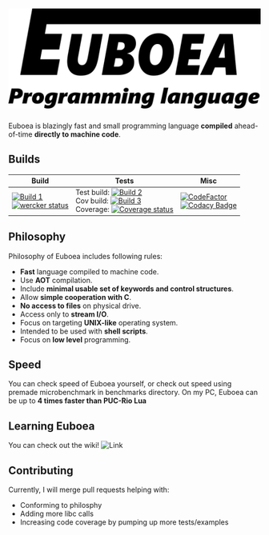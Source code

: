 # ![Euboea](logo.png)

Euboea is blazingly fast and small programming language **compiled** ahead-of-time **directly to machine code**.

## Builds

| Build             | Tests             | Misc |
|-------------------|-------------------|------|
| [![Build 1](https://travis-matrix-badges.herokuapp.com/repos/kspalaiologos/Euboea/branches/master/1)](https://travis-ci.org/kspalaiologos/Euboea) <br> [![wercker status](https://app.wercker.com/status/eead1e3f0f850024dd70ee1f6fc65b5f/m/master "wercker status")](https://app.wercker.com/project/byKey/eead1e3f0f850024dd70ee1f6fc65b5f) | Test build: [![Build 2](https://travis-matrix-badges.herokuapp.com/repos/kspalaiologos/Euboea/branches/master/2)](https://travis-ci.org/kspalaiologos/Euboea) <br> Cov build: [![Build 3](https://travis-matrix-badges.herokuapp.com/repos/kspalaiologos/Euboea/branches/master/3)](https://travis-ci.org/kspalaiologos/Euboea) <br> Coverage: [![Coverage status](https://codecov.io/gh/kspalaiologos/Euboea/branch/master/graph/badge.svg)](https://codecov.io/github/kspalaiologos/Euboea?branch=master) | [![CodeFactor](https://www.codefactor.io/repository/github/kamilaszewczyk/euboea/badge)](https://www.codefactor.io/repository/github/kamilaszewczyk/euboea) <br> [![Codacy Badge](https://api.codacy.com/project/badge/Grade/02ed01fb801d49a1b5e41bf244ad6971)](https://app.codacy.com/app/marekszuwarek1958/Euboea?utm_source=github.com&utm_medium=referral&utm_content=kspalaiologos/Euboea&utm_campaign=Badge_Grade_Dashboard) |



## Philosophy
Philosophy of Euboea includes following rules:

 * **Fast** language compiled to machine code.
 * Use **AOT** compilation.
 * Include **minimal usable set of keywords and control structures**.
 * Allow **simple cooperation with C**.
 * **No access to files** on physical drive.
 * Access only to **stream I/O**.
 * Focus on targeting **UNIX-like** operating system.
 * Intended to be used with **shell scripts**.
 * Focus on **low level** programming.

## Speed

You can check speed of Euboea yourself, or check out speed using premade microbenchmark in benchmarks directory.
On my PC, Euboea can be up to **4 times faster than PUC-Rio Lua**

## Learning Euboea

You can check out the wiki! ![Link](https://github.com/kspalaiologos/Euboea/wiki)

## Contributing

Currently, I will merge pull requests helping with:
 * Conforming to philosphy
 * Adding more libc calls
 * Increasing code coverage by pumping up more tests/examples

[//]: # (Listening to https://www.youtube.com/watch?v=Dqzrofdwi-g once is one free hug to you)
